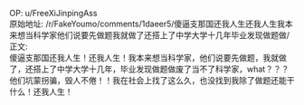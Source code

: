 
OP: u/FreeXiJinpingAss  
原始地址: /r/FakeYoumo/comments/1daeer5/傻逼支那国还我人生还我人生我本来想当科学家他们说要先做题我就做了还搭上了中学大学十几年毕业发现做题做/  
正文:  
傻逼支那国还我人生！还我人生！我本来想当科学家，他们说要先做题，我就做了，还搭上了中学大学十几年，毕业发现做题做废了当不了科学家，what？？？他们坑蒙拐骗，毁人不倦！！我在社会上找了这么久，也没找到我除了做题还能干什么！还我人生！  


